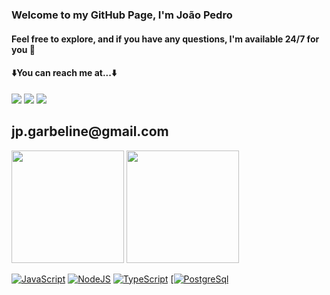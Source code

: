 ### Welcome to my GitHub Page, I'm João Pedro
#### Feel free to explore, and if you have any questions, I'm available 24/7 for you 🫵
#### ⬇️You can reach me at...⬇️

<div> 
    <a href="[https://www.linkedin.com/in/vinicius-ribeiro-4690741ba/](https://www.linkedin.com/in/jo%C3%A3o-pedro-garbeline-3a8814208/)" target="_blank"><img src="https://img.shields.io/badge/LinkedIn-0077B5?style=for-the-badge&logo=linkedin&logoColor=white" target="_blank"></a>
    <a href="https://wa.me/5567999538769" target="_blank"><img src="https://img.shields.io/badge/WhatsApp-25D366?style=for-the-badge&logo=whatsapp&logoColor=white" target="_blank"></a>
    <a href="jp.garbeline@gmail.com" target="_blank"><img src="https://img.shields.io/badge/Gmail-D14836?style=for-the-badge&logo=gmail&logoColor=white" target="_blank"></a> 
    <h2>jp.garbeline@gmail.com</h2>
</div>

 <div>
<img height="180em" src="https://github-readme-stats-sigma-five.vercel.app/api?username=Garbelin3&show_icons=true&theme=react&include_all_commits=true&count_private=true"/>
<img height="180em" src="https://github-readme-stats-sigma-five.vercel.app/api/top-langs/?username=Garbelin3&layout=compact&langs_count=7&theme=react"/>
</div>

[![JavaScript](	https://img.shields.io/badge/JavaScript-323330?style=for-the-badge&logo=javascript&logoColor=F7DF1E)](#) 
[![NodeJS](	https://img.shields.io/badge/Node.js-43853D?style=for-the-badge&logo=node.js&logoColor=white)](#) 
[![TypeScript](		https://img.shields.io/badge/TypeScript-007ACC?style=for-the-badge&logo=typescript&logoColor=white)](#)
[[![PostgreSql](	https://img.shields.io/badge/postgresql-323330?style=for-the-badge&logo=postgresql&logoColor=F7DF1E)](#)
